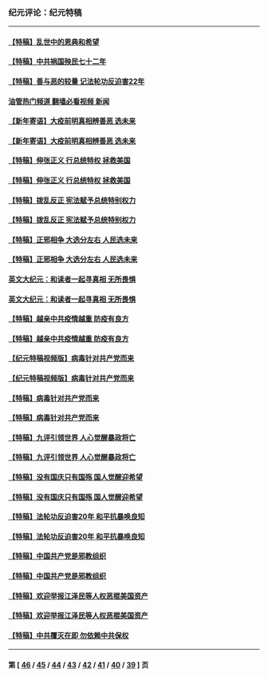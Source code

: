 ### 纪元评论：纪元特稿
---
#### [【特稿】乱世中的恩典和希望](../../pages/nsc424/n13734687.md?05310330) 
#### [【特稿】中共祸国殃民七十二年](../../pages/nsc424/n13272607.md?05310330) 
#### [【特稿】善与恶的较量 记法轮功反迫害22年](../../pages/nsc424/n13086597.md?05310330) 
#### [油管热门频道 翻墙必看视频 新闻](ok?05310330)
#### [【新年寄语】大疫前明真相辨善恶 选未来](../../pages/nsc424/n12660855.md?05310330) 
#### [【新年寄语】大疫前明真相辨善恶 选未来](../../pages/nsc424/n12660855.md?05310330) 
#### [【特稿】伸张正义 行总统特权 拯救美国](../../pages/nsc424/n12616806.md?05310330) 
#### [【特稿】伸张正义 行总统特权 拯救美国](../../pages/nsc424/n12616806.md?05310330) 
#### [【特稿】拨乱反正 宪法赋予总统特别权力](../../pages/nsc424/n12598306.md?05310330) 
#### [【特稿】拨乱反正 宪法赋予总统特别权力](../../pages/nsc424/n12598306.md?05310330) 
#### [【特稿】正邪相争 大选分左右 人民选未来](../../pages/nsc424/n12545208.md?05310330) 
#### [【特稿】正邪相争 大选分左右 人民选未来](../../pages/nsc424/n12545208.md?05310330) 
#### [英文大纪元：和读者一起寻真相 无所畏惧](../../pages/nsc424/n12542027.md?05310330) 
#### [英文大纪元：和读者一起寻真相 无所畏惧](../../pages/nsc424/n12542027.md?05310330) 
#### [【特稿】越亲中共疫情越重 防疫有良方](../../pages/nsc424/n12042989.md?05310330) 
#### [【特稿】越亲中共疫情越重 防疫有良方](../../pages/nsc424/n12042989.md?05310330) 
#### [【纪元特稿视频版】病毒针对共产党而来](../../pages/nsc424/n11977328.md?05310330) 
#### [【纪元特稿视频版】病毒针对共产党而来](../../pages/nsc424/n11977328.md?05310330) 
#### [【特稿】病毒针对共产党而来](../../pages/nsc424/n11928818.md?05310330) 
#### [【特稿】病毒针对共产党而来](../../pages/nsc424/n11928818.md?05310330) 
#### [【特稿】九评引领世界 人心觉醒暴政将亡](../../pages/nsc424/n11660496.md?05310330) 
#### [【特稿】九评引领世界 人心觉醒暴政将亡](../../pages/nsc424/n11660496.md?05310330) 
#### [【特稿】没有国庆只有国殇 国人觉醒迎希望](../../pages/nsc424/n11549354.md?05310330) 
#### [【特稿】没有国庆只有国殇 国人觉醒迎希望](../../pages/nsc424/n11549354.md?05310330) 
#### [【特稿】法轮功反迫害20年 和平抗暴唤良知](../../pages/nsc424/n11389135.md?05310330) 
#### [【特稿】法轮功反迫害20年 和平抗暴唤良知](../../pages/nsc424/n11389135.md?05310330) 
#### [【特稿】中国共产党是邪教组织](../../pages/nsc424/n11355551.md?05310330) 
#### [【特稿】中国共产党是邪教组织](../../pages/nsc424/n11355551.md?05310330) 
#### [【特稿】欢迎举报江泽民等人权恶棍美国资产](../../pages/nsc424/n11303040.md?05310330) 
#### [【特稿】欢迎举报江泽民等人权恶棍美国资产](../../pages/nsc424/n11303040.md?05310330) 
#### [【特稿】中共覆灭在即 勿依赖中共保权](../../pages/nsc424/n11278510.md?05310330) 

---
#### 第 [ [46](./46.md?05310330) / [45](./45.md?05310330) / [44](./44.md?05310330) / [43](./43.md?05310330) / [42](./42.md?05310330) / [41](./41.md?05310330) / [40](./40.md?05310330) / [39](./39.md?05310330) ] 页
